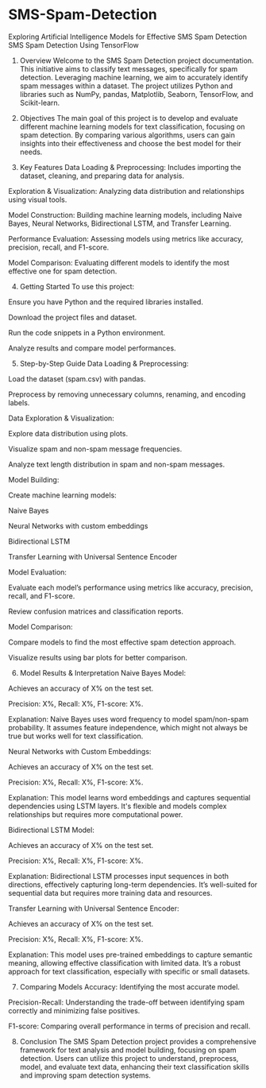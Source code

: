 # SMS-Spam-Detection
Exploring Artificial Intelligence  Models for Effective SMS Spam Detection
SMS Spam Detection Using TensorFlow

1. Overview
Welcome to the SMS Spam Detection project documentation. This initiative aims to classify text messages, specifically for spam detection. Leveraging machine learning, we aim to accurately identify spam messages within a dataset. The project utilizes Python and libraries such as NumPy, pandas, Matplotlib, Seaborn, TensorFlow, and Scikit-learn.

2. Objectives
The main goal of this project is to develop and evaluate different machine learning models for text classification, focusing on spam detection. By comparing various algorithms, users can gain insights into their effectiveness and choose the best model for their needs.

3. Key Features
Data Loading & Preprocessing: Includes importing the dataset, cleaning, and preparing data for analysis.

Exploration & Visualization: Analyzing data distribution and relationships using visual tools.

Model Construction: Building machine learning models, including Naive Bayes, Neural Networks, Bidirectional LSTM, and Transfer Learning.

Performance Evaluation: Assessing models using metrics like accuracy, precision, recall, and F1-score.

Model Comparison: Evaluating different models to identify the most effective one for spam detection.

4. Getting Started
To use this project:

Ensure you have Python and the required libraries installed.

Download the project files and dataset.

Run the code snippets in a Python environment.

Analyze results and compare model performances.

5. Step-by-Step Guide
Data Loading & Preprocessing:

Load the dataset (spam.csv) with pandas.

Preprocess by removing unnecessary columns, renaming, and encoding labels.

Data Exploration & Visualization:

Explore data distribution using plots.

Visualize spam and non-spam message frequencies.

Analyze text length distribution in spam and non-spam messages.

Model Building:

Create machine learning models:

Naive Bayes

Neural Networks with custom embeddings

Bidirectional LSTM

Transfer Learning with Universal Sentence Encoder

Model Evaluation:

Evaluate each model’s performance using metrics like accuracy, precision, recall, and F1-score.

Review confusion matrices and classification reports.

Model Comparison:

Compare models to find the most effective spam detection approach.

Visualize results using bar plots for better comparison.

6. Model Results & Interpretation
Naive Bayes Model:

Achieves an accuracy of X% on the test set.

Precision: X%, Recall: X%, F1-score: X%.

Explanation: Naive Bayes uses word frequency to model spam/non-spam probability. It assumes feature independence, which might not always be true but works well for text classification.

Neural Networks with Custom Embeddings:

Achieves an accuracy of X% on the test set.

Precision: X%, Recall: X%, F1-score: X%.

Explanation: This model learns word embeddings and captures sequential dependencies using LSTM layers. It's flexible and models complex relationships but requires more computational power.

Bidirectional LSTM Model:

Achieves an accuracy of X% on the test set.

Precision: X%, Recall: X%, F1-score: X%.

Explanation: Bidirectional LSTM processes input sequences in both directions, effectively capturing long-term dependencies. It’s well-suited for sequential data but requires more training data and resources.

Transfer Learning with Universal Sentence Encoder:

Achieves an accuracy of X% on the test set.

Precision: X%, Recall: X%, F1-score: X%.

Explanation: This model uses pre-trained embeddings to capture semantic meaning, allowing effective classification with limited data. It’s a robust approach for text classification, especially with specific or small datasets.

7. Comparing Models
Accuracy: Identifying the most accurate model.

Precision-Recall: Understanding the trade-off between identifying spam correctly and minimizing false positives.

F1-score: Comparing overall performance in terms of precision and recall.

8. Conclusion
The SMS Spam Detection project provides a comprehensive framework for text analysis and model building, focusing on spam detection. Users can utilize this project to understand, preprocess, model, and evaluate text data, enhancing their text classification skills and improving spam detection systems.
